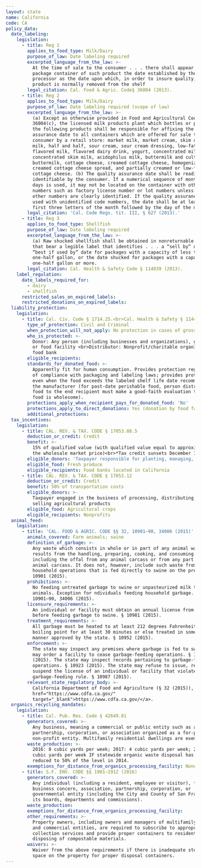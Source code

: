 ```yaml
---
layout: state
name: California
code: CA
policy_data:
  date_labeling:
    legislation:
      - title: Reg 1
        applies_to_food_type: Milk/Dairy
        purpose_of_law: Date labeling required
        excerpted_language_from_the_law: >-
          At the time of sale to the consumer . . . there shall appear upon the
          package container of such product the date established by the
          processor as the date upon which, in order to insure quality, such
          product is normally removed from the shelf
        legal_citation: Cal. Food & Agric. Code§ 36004 (2013).
      - title: Reg 2
        applies_to_food_type: Milk/Dairy
        purpose_of_law: Date labeling required (scope of law)
        excerpted_language_from_the_law: >-
          (a) Except as otherwise provided in Food and Agricultural Code Section
          36004(c), the licensed milk products plant which bottles or packages
          the following products shall be responsible for affixing the quality
          assurance date to all containers which are offered for sale to the
          consumer by a retail store: market milk, market cream, skim or non-fat
          milk, half and half, sour cream, sour cream dressing, low-fat milk,
          flavored milk, flavored dairy drink, yogurt, concentrated milk,
          concentrated skim milk, acidophilus milk, buttermilk and cultured
          buttermilk, cottage cheese, creamed cottage cheese, homogenized
          creamed cottage cheese spread, and partially creamed or low-fat
          cottage cheese. (b) The quality assurance date shall be readily
          identifiable by the consumer. If a numerical sequence of months and
          days is used, it may not be located on the container with other
          numbers such as factory license number or lot numbers unless such
          other numbers are clearly identified. If the quality assurance date is
          used with unidentified code numbers, the date shall be at least the
          first three letters of the month followed by the day of the month.
        legal_citation: 'Cal. Code Regs. tit. III, § 627 (2013).'
      - title: Reg 3
        applies_to_food_type: Shellfish
        purpose_of_law: Date labeling required
        excerpted_language_from_the_law: >-
          (a) Raw shucked shellfish shall be obtained in nonreturnable packages
          that bear a legible label that identifies . . . a “sell by” date or a
          “best if used by” date for packages with a capacity of less than
          one-half gallon, or the date shucked for packages with a capacity of
          one-half gallon or more.
        legal_citation: Cal. Health & Safety Code § 114039 (2013).
    label_regulation:
      date_labels_required_for:
        - dairy
        - shellfish
      restricted_sales_on_expired_labels:
      restricted_donations_on_expired_labels:
  liability_protection:
    legislation:
      - title: Cal. Civ. Code § 1714.25.<br>Cal. Health & Safety § 114433.
        type_of_protection: Civil and Criminal
        when_protection_will_not_apply: No protection in cases of gross negligence or intentional misconduct.
        who_is_protected: >-
          Donor: Any person (including businesses and organizations), gleaner,
          or food facility <br>Distributor: Nonprofit/charitable organization or
          food bank
        eligible_recipients:
        standards_for_donated_food: >-
          Apparently fit for human consumption. Provides protection regardless
          of compliance with packaging and labeling laws; provides protection
          even when the food exceeds the labeled shelf life date recommended by
          the manufacturer (for past-date perishable food, person distributing
          food to the end recipient must make a good-faith evaluation that the
          food is wholesome).
        protections_apply_when_recipient_pays_for_donated_food: 'No'
        protections_apply_to_direct_donations: Yes (donation by food facility only)
        additional_protections:
  tax_incentives:
    legislation:
      - title: CAL. REV. & TAX. CODE § 17053.88.5
        deduction_or_credit: Credit
        benefit: >-
          15% of qualified value (with qualified value equal to approximately
          the wholesale market price)<br>*Tax credit sunsets December 1, 2022
        eligible_donors: 'Taxpayer responsible for planting, managing, and harvesting crops'
        eligible_food: Fresh produce
        eligible_recipients: Food banks located in California
      - title: CAL. REV. & TAX. CODE § 17053.12
        deduction_or_credit: Credit
        benefit: 50% of transportation costs
        eligible_donors: >-
          Taxpayer engaged in the business of processing, distributing, or
          selling agricultural products
        eligible_food: Agricultural crops
        eligible_recipients: Nonprofits
  animal_feed:
    legislation:
      - title: 'CAL. FOOD & AGRIC. CODE §§ 32, 10901–90, 34006 (2015)'
        animals_covered: Farm animals; swine
        definition_of_garbage: >-
          Any waste which consists in whole or in part of any animal waste that
          results from the handling, preparing, cooking, and consuming of food,
          including the offal from any animal carcass or from any part of an
          animal carcass. It does not, however, include such waste from ordinary
          household operations that is fed directly to swine on the premises. §
          10901 (2015).
        prohibitions: >-
          No feeding untreated garbage to swine or unpasteurized milk to farm
          animals. Exception for ndividuals feeding household garbage. §§
          10901–90, 34006 (2015).
        licensure_requirements: >-
          An individual or facility must obtain an annual license from the state
          before feeding garbage to swine. § 10981 (2015).
        treatment_requirements: >-
          All garbage must be heated to at least 212 degrees Fahrenheit or
          boiling point for at least 30 minutes or else treated in some other
          manner approved by the state. § 10952 (2015).
        enforcement: >-
          The state may inspect any premises where garbage is fed to swine and
          may order a facility to cease garbage-feeding operations. § 10922
          (2015). The state may inspect records pertaining to garbage-feeding
          operations. § 10923 (2015). The state may refuse to issue, revoke, or
          suspend the license of an individual or facility that violates the
          garbage-feeding rule. § 10987 (2015).
        relevant_state_regulatory_body: >-
          California Department of Food and Agriculture (§ 32 (2015)), <a
          href="https://www.cdfa.ca.gov/"
          target="_blank">https://www.cdfa.ca.gov/</a>.
  organics_recycling_mandates:
    legislation:
      - title: Cal. Pub. Res. Code § 42649.81
        generators_covered: >-
          Any business, meaning a commercial or public entity such as a firm,
          partnership, corporation, or association organized as a for-profit or
          non-profit entity. Multifamily residential dwellings are exempted.
        waste_production: >-
          2016: 8 cubic yards per week; 2017: 4 cubic yards per week; 2020: 2
          cubic yards per week IF statewide organic waste disposal has not been
          reduced to 50% of the level in 2014.
        exemptions_for_distance_from_organics_processing_facility: None (but there are exemptions for rural jurisdictions)
      - title: S.F. ENV. CODE §§ 1901–1912 (2016)
        generators_covered: >-
          Any individual (including a resident, employee or visitor), firm,
          business concern, association, partnership, corporation, or
          governmental entity (including the City and County of San Francisco,
          its boards, departments and commissions).
        waste_production:
        exemptions_for_distance_from_organics_processing_facility:
        other_requirements: >-
          Property owners, including owners and managers of multifamily housing
          and commercial entities, are required to subscribe to appropriate
          collection services and provide proper containers to residents for
          disposing of compostable materials.
        waivers: >-
          Waiver from the above requirements if there is inadequate storage
          space on the property for proper disposal containers.
---
```


